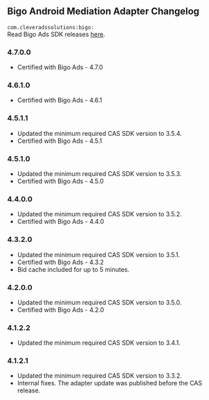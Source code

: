 ## Bigo Android Mediation Adapter Changelog
`com.cleveradssolutions:bigo:`  
Read Bigo Ads SDK releases [here](https://www.bigossp.com/guide/sdk/android/version).

### 4.7.0.0
- Certified with Bigo Ads - 4.7.0

### 4.6.1.0
- Certified with Bigo Ads - 4.6.1

### 4.5.1.1
- Updated the minimum required CAS SDK version to 3.5.4.
- Certified with Bigo Ads - 4.5.1

### 4.5.1.0
- Updated the minimum required CAS SDK version to 3.5.3.
- Certified with Bigo Ads - 4.5.0

### 4.4.0.0
- Updated the minimum required CAS SDK version to 3.5.2.
- Certified with Bigo Ads - 4.4.0

### 4.3.2.0
- Updated the minimum required CAS SDK version to 3.5.1.
- Certified with Bigo Ads - 4.3.2
- Bid cache included for up to 5 minutes.

### 4.2.0.0
- Updated the minimum required CAS SDK version to 3.5.0.
- Certified with Bigo Ads - 4.2.0

### 4.1.2.2
- Updated the minimum required CAS SDK version to 3.4.1.

### 4.1.2.1
- Updated the minimum required CAS SDK version to 3.3.2.
- Internal fixes. The adapter update was published before the CAS release.